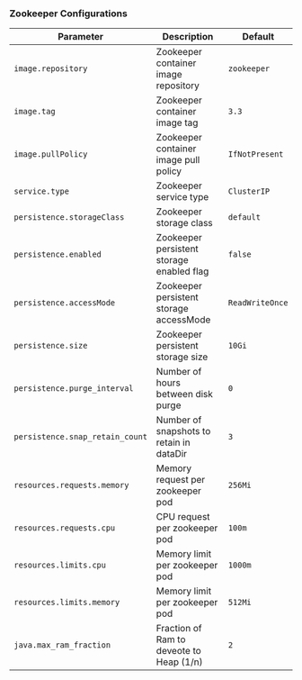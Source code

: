 ### Zookeeper Configurations

Parameter | Description | Default
--------- | ----------- | -------
`image.repository` | Zookeeper container image repository | `zookeeper`
`image.tag` | Zookeeper container image tag | `3.3`
`image.pullPolicy` | Zookeeper container image pull policy | `IfNotPresent`
`service.type` | Zookeeper service type | `ClusterIP`
`persistence.storageClass` | Zookeeper storage class | `default`
`persistence.enabled` | Zookeeper persistent storage enabled flag | `false`
`persistence.accessMode` | Zookeeper persistent storage accessMode | `ReadWriteOnce`
`persistence.size` | Zookeeper persistent storage size | `10Gi`
`persistence.purge_interval` | Number of hours between disk purge | `0`
`persistence.snap_retain_count` | Number of snapshots to retain in dataDir | `3`
`resources.requests.memory` | Memory request per zookeeper pod | `256Mi`
`resources.requests.cpu` | CPU request per zookeeper pod | `100m`
`resources.limits.cpu` | Memory limit per zookeeper pod | `1000m`
`resources.limits.memory` | Memory limit per zookeeper pod | `512Mi`
`java.max_ram_fraction` | Fraction of Ram to deveote to Heap (1/n) | `2`
